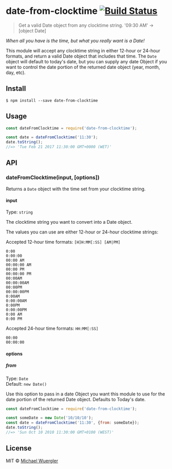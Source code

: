 # date-from-clocktime [![Build Status](https://travis-ci.org/radiovisual/date-from-clocktime.svg?branch=master)](https://travis-ci.org/radiovisual/date-from-clocktime)

> Get a valid Date object from any clocktime string. '09:30 AM' → [object Date]

*When all you have is the time, but what you really want is a Date!*

This module will accept any clocktime string in either 12-hour or 24-hour formats,
and return a valid Date object that includes that time. The `Date` object will
default to today's date, but you can supply any date Object if you want to
control the date portion of the returned date object (year, month, day, etc).

## Install

```
$ npm install --save date-from-clocktime
```


## Usage

```js
const dateFromClocktime = require('date-from-clocktime');

const date = dateFromClocktime('11:30');
date.toString();
//=> 'Tue Feb 21 2017 11:30:00 GMT+0000 (WET)'
```


## API

### dateFromClocktime(input, [options])

Returns a `Date` object with the time set from your clocktime string.

#### input

Type: `string`

The clocktime string you want to convert into a Date object.

The values you can use are either 12-hour or 24-hour clocktime strings:

Accepted 12-hour time formats: `[H]H:MM[:SS] [AM|PM]`

```
0:00
0:00:00
00:00 AM
00:00:00 AM
00:00 PM
00:00:00 PM
00:00AM
00:00:00AM
00:00PM
00:00:00PM
0:00AM
0:00:00AM
0:00PM
0:00:00PM
0:00 AM
0:00 PM
```

Accepted 24-hour time formats: `HH:MM[:SS]`

```
00:00
00:00:00
```

#### options

##### from

Type: `Date`<br>
Default: `new Date()`

Use this option to pass in a date Object you want this module to use for the date
portion of the returned Date object. Defaults to Today's date.

```js
const dateFromClocktime = require('date-from-clocktime');

const someDate = new Date('10/10/10');
const date = dateFromClocktime('11:30', {from: someDate});
date.toString();
//=> 'Sun Oct 10 2010 11:30:00 GMT+0100 (WEST)'
```


## License

MIT © [Michael Wuergler](http://numetriclabs.com)
